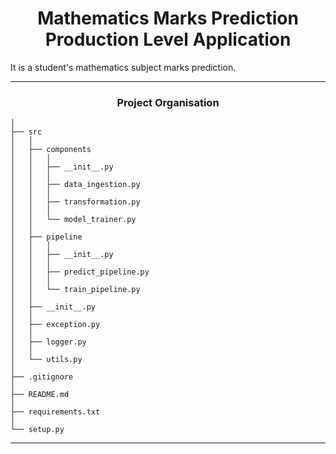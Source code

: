 <h1 align="center">Mathematics Marks Prediction <br>Production Level Application</h1>

It is a student's mathematics subject marks prediction.

---

<h3 align="center">Project Organisation</h3>  

```
│   
├── src
│   │
│   ├── components
│   │   │
│   │   ├── __init__.py
│   │   │
│   │   ├── data_ingestion.py
│   │   │
│   │   ├── transformation.py
│   │   │
│   │   └── model_trainer.py
│   │
│   ├── pipeline
│   │   │
│   │   ├── __init__.py
│   │   │
│   │   ├── predict_pipeline.py
│   │   │
│   │   └── train_pipeline.py
│   │
│   ├── __init__.py
│   │
│   ├── exception.py
│   │
│   ├── logger.py
│   │
│   └── utils.py
│
├── .gitignore
│
├── README.md
│
├── requirements.txt
│
└── setup.py
```

---
